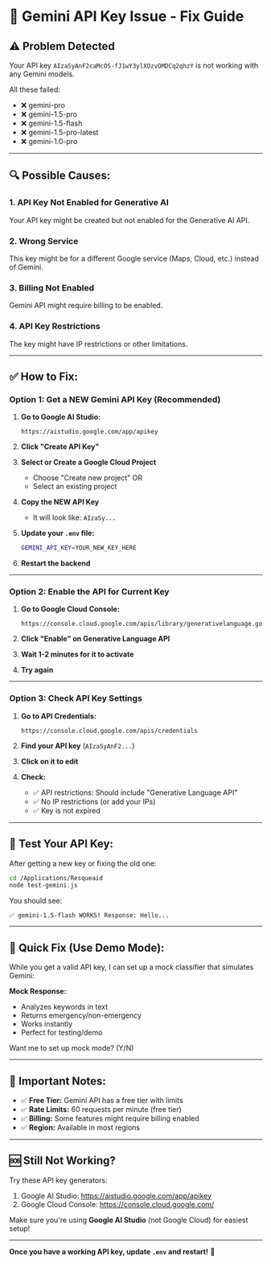 # 🔑 Gemini API Key Issue - Fix Guide

## ⚠️ Problem Detected

Your API key `AIzaSyAnF2caMcOS-fJ1wY3ylXOzvOMDCq2qhzY` is not working with any Gemini models.

All these failed:
- ❌ gemini-pro
- ❌ gemini-1.5-pro
- ❌ gemini-1.5-flash
- ❌ gemini-1.5-pro-latest
- ❌ gemini-1.0-pro

---

## 🔍 Possible Causes:

### 1. **API Key Not Enabled for Generative AI**
Your API key might be created but not enabled for the Generative AI API.

### 2. **Wrong Service**
This key might be for a different Google service (Maps, Cloud, etc.) instead of Gemini.

### 3. **Billing Not Enabled**
Gemini API might require billing to be enabled.

### 4. **API Key Restrictions**
The key might have IP restrictions or other limitations.

---

## ✅ **How to Fix:**

### **Option 1: Get a NEW Gemini API Key** (Recommended)

1. **Go to Google AI Studio:**
   ```
   https://aistudio.google.com/app/apikey
   ```

2. **Click "Create API Key"**

3. **Select or Create a Google Cloud Project**
   - Choose "Create new project" OR
   - Select an existing project

4. **Copy the NEW API Key**
   - It will look like: `AIzaSy...`

5. **Update your `.env` file:**
   ```bash
   GEMINI_API_KEY=YOUR_NEW_KEY_HERE
   ```

6. **Restart the backend**

---

### **Option 2: Enable the API for Current Key**

1. **Go to Google Cloud Console:**
   ```
   https://console.cloud.google.com/apis/library/generativelanguage.googleapis.com
   ```

2. **Click "Enable" on Generative Language API**

3. **Wait 1-2 minutes for it to activate**

4. **Try again**

---

### **Option 3: Check API Key Settings**

1. **Go to API Credentials:**
   ```
   https://console.cloud.google.com/apis/credentials
   ```

2. **Find your API key** (`AIzaSyAnF2...`)

3. **Click on it to edit**

4. **Check:**
   - ✅ API restrictions: Should include "Generative Language API"
   - ✅ No IP restrictions (or add your IPs)
   - ✅ Key is not expired

---

## 🧪 **Test Your API Key:**

After getting a new key or fixing the old one:

```bash
cd /Applications/Resqueaid
node test-gemini.js
```

You should see:
```
✅ gemini-1.5-flash WORKS! Response: Hello...
```

---

## 🚀 **Quick Fix (Use Demo Mode):**

While you get a valid API key, I can set up a mock classifier that simulates Gemini:

**Mock Response:**
- Analyzes keywords in text
- Returns emergency/non-emergency
- Works instantly
- Perfect for testing/demo

Want me to set up mock mode? (Y/N)

---

## 📝 **Important Notes:**

- ✅ **Free Tier:** Gemini API has a free tier with limits
- ✅ **Rate Limits:** 60 requests per minute (free tier)
- ✅ **Billing:** Some features might require billing enabled
- ✅ **Region:** Available in most regions

---

## 🆘 **Still Not Working?**

Try these API key generators:
1. Google AI Studio: https://aistudio.google.com/app/apikey
2. Google Cloud Console: https://console.cloud.google.com/

Make sure you're using **Google AI Studio** (not Google Cloud) for easiest setup!

---

**Once you have a working API key, update `.env` and restart!** 🚀

